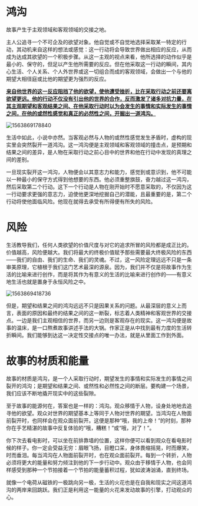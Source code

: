 # **鸿沟**

故事产生于主观领域和客观领域的交接之地。

主人公追寻一个不可企及的欲望对象。他自觉或不自觉地选择采取某一特定的行动，其动机来自这样的想法或感觉：这一行动将会导致世界做出相应的反应，从而成为达成其欲望的一个积极步骤。从这一主观的视点来看，他所选择的动作似乎是最小的、保守的，但足以产生他所需要的反应。但在他采取这一行动的瞬间，其内心生活、个人关系、个人外世界或这一切组合而成的客观领域，会做出一个与他的期望大相径庭或比他的期望更为强烈的反应。

<u>**来自他世界的这一反应阻挡了他的欲望，使他遭受挫折，比在采取行动之前还要离欲望更远。他的行动不仅没有引出他的世界的合作，反而激发了诸多对抗力量，在其主观期望和客观结果之间、在他采取行动时以为会发生的事情和实际发生的事情之间，在他的或然性感觉和真正的必然性之间，开掘出一道鸿沟。**</u>

![1563869178840](C:\Users\Administrator\AppData\Roaming\Typora\typora-user-images\1563869178840.png)

生活中如此，小说中亦然。当客观必然与人物的或然性感觉发生矛盾时，虚构的现实里会突然裂开一道鸿沟。这一鸿沟便是主观领域和客观领域的撞击点，是预期和结果之间的差异，是人物在采取行动之前心目中的世界和他在行动中发现的真理之间的差别。

一旦现实裂开这一鸿沟，人物便会以其意志力和能力，感觉到或意识到，他不可能以一种最小的保守方式得到他想要的东西。他必须重整旗鼓，奋力越过这一鸿沟，然后采取第二个行动。这下一个行动是人物在刚开始时不愿意采取的，不仅因为这一行动要求更强的意志力，迫使他更深地挖掘自己的潜能，且最重要的是，第二个行动将使他面临风险。他现在就得去承受有所得便有所失的风险。

# 风险

生活教导我们，任何人类欲望的价值尺度与对它的追求所冒的风险都是成正比的。价值越高，风险便越大。我们将最大的终极价值赋予那些需要最大终极风险的东西——我们的自由、我们的生命、我们的灵魂。不过，这一风险定理远远不只是一条审美原理，它植根于我们这门艺术最深的源泉。因为，我们并不仅是将故事作为生活的比喻来进行创作，而是将其作为有意义的生活的比喻来进行创作的——有意义地生活也就是置身于永恒风险之中。

![1563869418736](C:\Users\Administrator\AppData\Roaming\Typora\typora-user-images\1563869418736.png)

但是，期望和结果之间的鸿沟远远不只是因果关系的问题。从最深层的意义上而言，表面的原因和最终的结果之间的这一断裂，标志着人类精神和客观世界的交接点。一边是我们主观相信的世界，而另一边则是客观存在的现实。这一鸿沟便是故事的温床，是一口熬煮故事讲述手法的大锅。作家正是从中找到最有力度的生活转折瞬间。我们能够到达这一决定性交接点的唯一办法，就是从里面工作到外面。

# 故事的材质和能量

故事的材质是鸿沟，是一个人采取行动时，期望发生的事情和实际发生的事情之间裂开的鸿沟；是期望和结果之间、或然性和必然性之间的断层。要构建一个场景，我们应该不断地撬开现实中的这些裂隙。

至于故事的能源何在，答案也是一样的：鸿沟。观众移情于人物，设身处地地去追寻他的欲望。观众对世界的期望基本上等同于人物对世界的期望。当鸿沟在人物面前裂开时，也同样会在观众面前裂开。这便是那种“哦，我的上帝！”的时刻，那种你在手艺精湛的故事中反复体验的“哦，糟糕！”或“哦，对了！”。

你下次去看电影时，可以坐在前排靠墙的位置，这样你便可以看到观众在看电影时候的样子。你一定会受益无穷：眉眼飞扬，目瞪口呆，身体畏缩摇晃，时而爆笑，时而垂泪。每当鸿沟在人物面前裂开时，也在观众面前裂开。每到一个转折，人物必须将更大的能量和努力倾注到他的下一步行动中。观众由于移情于人物，也会同样感受到那种一个节拍接着一个节拍的能量蓄积过程，犹如波涛汹涌，直到终场。

就像一个电荷从磁铁的一极跳向另一极，生活的火花也是在自我和现实之间这道鸿沟的两岸来回跳跃。我们正是利用这一能量的火花来发动故事的引擎，打动观众的心。